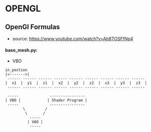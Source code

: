 # OPENGL

## OpenGl Formulas

- source: https://www.youtube.com/watch?v=Ab8TOSFfNp4

#### base_mesh.py:
- VBO

```aiignore
in_postion
|<------->|
 ------ ------ ------ ------ ------ ------ ------ ------ ------
|  x1  |  y1  |  z1  |  x2  |  y2  |  z2  |  x3  |  y3  |  z3  |
 ------ ------ ------ ------ ------ ------ ------ ------ ------
```
```aiignore
 -----              ----------------
| VBO |            | Shader Program |
 -----              ----------------
        \         /
         \       /
           -----
          | VAO |
           -----
```